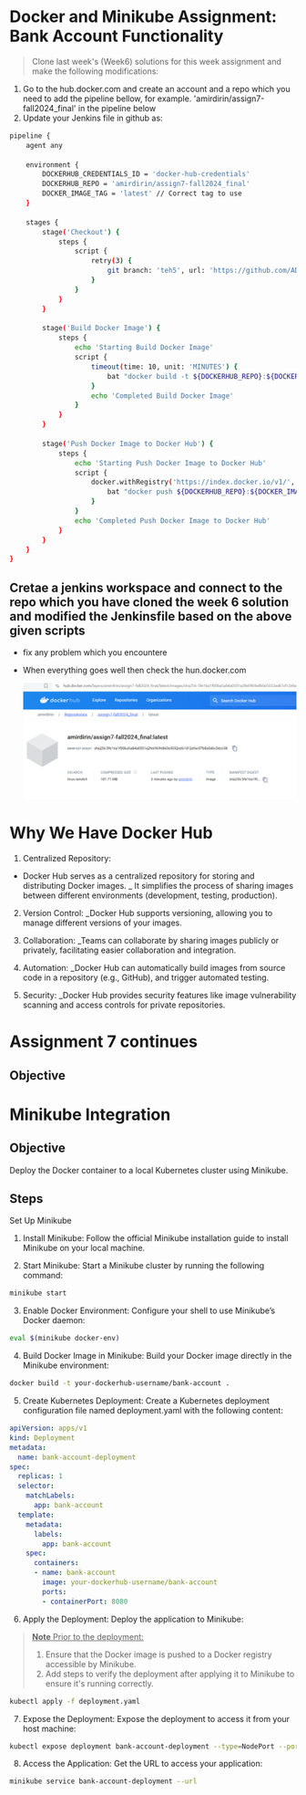 # Docker and Minikube Assignment: Bank Account Functionality
> Clone last week's (Week6) solutions for this week assignment and make the following modifications:
1. Go to the hub.docker.com and create an account and a repo which you need to add the pipeline bellow, for example. 'amirdirin/assign7-fall2024_final' in the pipeline below
1. Update your Jenkins file in github as:
```sh
pipeline {
    agent any
    
    environment {
        DOCKERHUB_CREDENTIALS_ID = 'docker-hub-credentials'
        DOCKERHUB_REPO = 'amirdirin/assign7-fall2024_final'
        DOCKER_IMAGE_TAG = 'latest' // Correct tag to use
    }

    stages {
        stage('Checkout') {
            steps {
                script {
                    retry(3) {
                        git branch: 'teh5', url: 'https://github.com/ADirin/OTP1_Assign7_Fall2024.git'
                    }
                }
            }
        }
        
        stage('Build Docker Image') {
            steps {
                echo 'Starting Build Docker Image'
                script {
                    timeout(time: 10, unit: 'MINUTES') {
                        bat "docker build -t ${DOCKERHUB_REPO}:${DOCKER_IMAGE_TAG} --progress=plain ."
                    }
                    echo 'Completed Build Docker Image'
                }
            }
        }

        stage('Push Docker Image to Docker Hub') {
            steps {
                echo 'Starting Push Docker Image to Docker Hub'
                script {
                    docker.withRegistry('https://index.docker.io/v1/', DOCKERHUB_CREDENTIALS_ID) {
                        bat "docker push ${DOCKERHUB_REPO}:${DOCKER_IMAGE_TAG}"
                    }
                }
                echo 'Completed Push Docker Image to Docker Hub'
            }
        }
    }
}
```

## Cretae a jenkins workspace and connect to the repo which you have cloned the week 6 solution and modified the Jenkinsfile based on the above given scripts
* fix any problem which you encountere
* When everything goes well then check the hun.docker.com

  ![hub.docker](/Images/hub_image_2.PNG)

# Why We Have Docker Hub
1. Centralized Repository:

- Docker Hub serves as a centralized repository for storing and distributing Docker images. 
_ It simplifies the process of sharing images between different environments (development, testing, production).

2. Version Control:
_Docker Hub supports versioning, allowing you to manage different versions of your images.

3. Collaboration:
_Teams can collaborate by sharing images publicly or privately, facilitating easier collaboration and integration.

4. Automation:
_Docker Hub can automatically build images from source code in a repository (e.g., GitHub), and trigger automated testing.

5. Security:
_Docker Hub provides security features like image vulnerability scanning and access controls for private repositories.
  
# Assignment 7 continues
## Objective





# Minikube Integration
## Objective
Deploy the Docker container to a local Kubernetes cluster using Minikube.

## Steps
Set Up Minikube
1. Install Minikube:
Follow the official Minikube installation guide to install Minikube on your local machine.

2. Start Minikube:
Start a Minikube cluster by running the following command:
```sh
minikube start
```
3. Enable Docker Environment:
   Configure your shell to use Minikube’s Docker daemon:
```sh
eval $(minikube docker-env)
```
4. Build Docker Image in Minikube:
  Build your Docker image directly in the Minikube environment:

```sh
docker build -t your-dockerhub-username/bank-account .
```
5. Create Kubernetes Deployment:
Create a Kubernetes deployment configuration file named deployment.yaml with the following content:

```yaml
apiVersion: apps/v1
kind: Deployment
metadata:
  name: bank-account-deployment
spec:
  replicas: 1
  selector:
    matchLabels:
      app: bank-account
  template:
    metadata:
      labels:
        app: bank-account
    spec:
      containers:
      - name: bank-account
        image: your-dockerhub-username/bank-account
        ports:
        - containerPort: 8080
```
6. Apply the Deployment:
Deploy the application to Minikube:
> <ins>**Note**<ins> Prior to the deployment:
> 1. Ensure that the Docker image is pushed to a Docker registry accessible by Minikube.
> 2. Add steps to verify the deployment after applying it to Minikube to ensure it's running correctly.
```sh
kubectl apply -f deployment.yaml
```
7. Expose the Deployment:
Expose the deployment to access it from your host machine:

```sh
kubectl expose deployment bank-account-deployment --type=NodePort --port=8080
```
8. Access the Application:
Get the URL to access your application:

```sh
minikube service bank-account-deployment --url
```






